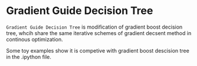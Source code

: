 # Gradient Guide Decision Tree

`Gradient Guide Decision Tree` is modification of gradient boost decision tree, 
whcih share the same iterative schemes of gradient decsent method in continous optimization.

Some toy examples show it is competive with gradient boost descision tree in the .ipython file.
